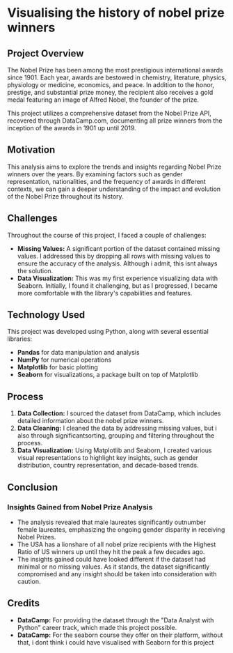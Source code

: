 # Visualising the history of nobel prize winners

## Project Overview
The Nobel Prize has been among the most prestigious international awards since 1901. Each year, awards are bestowed in chemistry, literature, physics, physiology or medicine, economics, and peace. In addition to the honor, prestige, and substantial prize money, the recipient also receives a gold medal featuring an image of Alfred Nobel, the founder of the prize. 

This project utilizes a comprehensive dataset from the Nobel Prize API, recovered through DataCamp.com, documenting all prize winners from the inception of the awards in 1901 up until 2019. 

## Motivation
This analysis aims to explore the trends and insights regarding Nobel Prize winners over the years. By examining factors such as gender representation, nationalities, and the frequency of awards in different contexts, we can gain a deeper understanding of the impact and evolution of the Nobel Prize throughout its history.

## Challenges
Throughout the course of this project, I faced a couple of challenges:

- **Missing Values:** A significant portion of the dataset contained missing values. I addressed this by dropping all rows with missing values to ensure the accuracy of the analysis. Although i admit, this isnt always the solution.
- **Data Visualization:** This was my first experience visualizing data with Seaborn. Initially, I found it challenging, but as I progressed, I became more comfortable with the library's capabilities and features.

## Technology Used
This project was developed using Python, along with several essential libraries:
- **Pandas** for data manipulation and analysis
- **NumPy** for numerical operations
- **Matplotlib** for basic plotting
- **Seaborn** for visualizations, a package built on top of Matplotlib

## Process
1. **Data Collection:** I sourced the dataset from DataCamp, which includes detailed information about the nobel prize winners.
2. **Data Cleaning:** I cleaned the data by addressing missing values, but i also through significantsorting, grouping and filtering throughout the process. 
4. **Data Visualization:** Using Matplotlib and Seaborn, I created various visual representations to highlight key insights, such as gender distribution, country representation, and decade-based trends.

## Conclusion
### Insights Gained from Nobel Prize Analysis
-  The analysis revealed that male laureates significantly outnumber female laureates, emphasizing the ongoing gender disparity in receiving Nobel Prizes.
-  The USA has a lionshare of all nobel prize recipients with the Highest Ratio of US winners up until they hit the peak a few decades ago.
- The insights gained could have looked different if the dataset had minimal or no missing values. As it stands, the dataset significantly compromised and any insight should be taken into consideration with caution.


## Credits
- **DataCamp:** For providing the dataset through the "Data Analyst with Python" career track, which made this project possible.
- **DataCamp:** For the seaborn course they offer on their platform, without that, i dont think i could have visualised with Seaborn for this project
